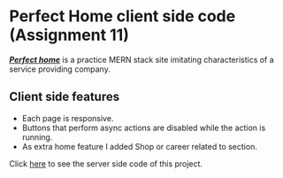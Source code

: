 # Perfect Home client side code (Assignment 11)
***[Perfect home](https://perfect-home-0.web.app/)*** is a practice MERN stack site imitating characteristics of a service providing company.

## Client side features
* Each page is responsive.
* Buttons that perform async actions are disabled while the action is running.
* As extra home feature I added Shop or career related to section.

Click [here](https://github.com/Porgramming-Hero-web-course/complete-website-server-ashutoshbw314) to see the server side code of this project.
